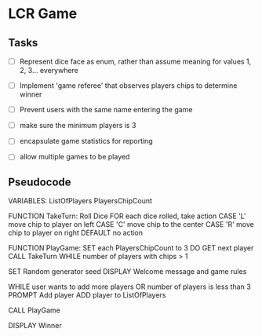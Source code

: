 # LCR Game

## Tasks

- [ ] Represent dice face as enum, rather than assume meaning for values 1, 2, 3... everywhere
- [ ] Implement 'game referee' that observes players chips to determine winner
- [ ] Prevent users with the same name entering the game
- [ ] make sure the minimum players is 3
- [ ] encapsulate game statistics for reporting
- [ ] allow multiple games to be played


## Pseudocode

VARIABLES:
ListOfPlayers
PlayersChipCount


FUNCTION TakeTurn:
	Roll Dice
	FOR each dice rolled, take action
		CASE 'L'
			move chip to player on left
		CASE 'C'
			move chip to the center
		CASE 'R'
			move chip to player on right
		DEFAULT
			no action


FUNCTION PlayGame:
	SET each PlayersChipCount to 3
	DO
		GET next player
		CALL TakeTurn
	WHILE number of players with chips > 1


SET Random generator seed
DISPLAY Welcome message and game rules

WHILE user wants to add more players OR number of players is less than 3
	PROMPT Add player
	ADD player to ListOfPlayers

CALL PlayGame

DISPLAY Winner
